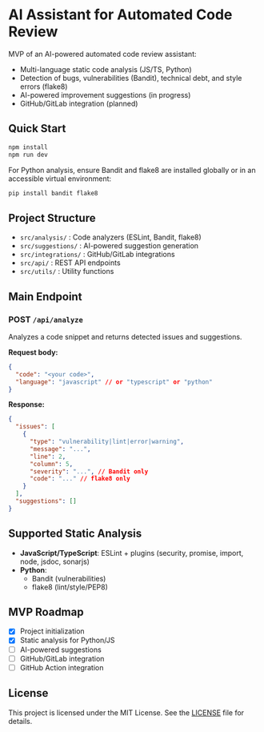 # AI Assistant for Automated Code Review

MVP of an AI-powered automated code review assistant:
- Multi-language static code analysis (JS/TS, Python)
- Detection of bugs, vulnerabilities (Bandit), technical debt, and style errors (flake8)
- AI-powered improvement suggestions (in progress)
- GitHub/GitLab integration (planned)

## Quick Start

```bash
npm install
npm run dev
```

For Python analysis, ensure Bandit and flake8 are installed globally or in an accessible virtual environment:

```bash
pip install bandit flake8
```

## Project Structure

- `src/analysis/` : Code analyzers (ESLint, Bandit, flake8)
- `src/suggestions/` : AI-powered suggestion generation
- `src/integrations/` : GitHub/GitLab integrations
- `src/api/` : REST API endpoints
- `src/utils/` : Utility functions

## Main Endpoint

### POST `/api/analyze`
Analyzes a code snippet and returns detected issues and suggestions.

**Request body:**
```json
{
  "code": "<your code>",
  "language": "javascript" // or "typescript" or "python"
}
```

**Response:**
```json
{
  "issues": [
    {
      "type": "vulnerability|lint|error|warning",
      "message": "...",
      "line": 2,
      "column": 5,
      "severity": "...", // Bandit only
      "code": "..." // flake8 only
    }
  ],
  "suggestions": []
}
```

## Supported Static Analysis
- **JavaScript/TypeScript**: ESLint + plugins (security, promise, import, node, jsdoc, sonarjs)
- **Python**:
  - Bandit (vulnerabilities)
  - flake8 (lint/style/PEP8)

## MVP Roadmap
- [x] Project initialization
- [x] Static analysis for Python/JS
- [ ] AI-powered suggestions
- [ ] GitHub/GitLab integration
- [ ] GitHub Action integration

## License

This project is licensed under the MIT License. See the [LICENSE](./LICENSE) file for details.
